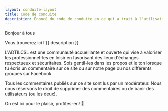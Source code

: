 ```yaml
---
layout: conduite-layout
title: Code de conduite
description: Énoncé du code de conduite en ce qui a trait à l'utilisation du site web, de la page Facebook ou de toutes autres plateformes composant la communauté de l'Association des diplômé-es de la Techniques de gestion et d'intervention en loisir du Cégep de Saint-Laurent (ADTILCSL). 
---
```

Bonjour à tous

Vous trouverez ici l'{{ description }}

L'ADTILCSL est une communauté accueillante et ouverte qui vise à valoriser les professionnel-les en loisir en favorisant des lieux d'échanges respectueux et sécuritaires. Sois gentil-les dans les propos et le ton lorsque tu écris un commentaire sur ce site ou sur notre page ou nos différents groupes sur Facebook.

Tous les commentaires publiés sur ce site sont lus par un modérateur. Nous nous réservons le droit de supprimer des commentaires ou de banir des utilisateurs (ou les deux).

On est ici pour le plaisir, profites-en! 🤗